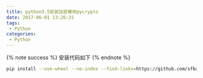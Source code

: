 ```yaml
---
title: python3.5安装加密模块pycrypto
date: 2017-06-01 13:26:31
tags:
 - Python
categories:
 - Python
---
```


{% note success %} 安装代码如下 {% endnote %}

``` bash
pip install --use-wheel --no-index --find-links=https://github.com/sfbahr/PyCrypto-Wheels/raw/master/pycrypto-2.6.1-cp35-none-win_amd64.whl pycrypto  
```
